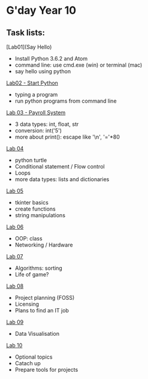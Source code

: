 # G'day Year 10

## Task lists:

[Lab01](Say Hello)

* Install Python 3.6.2 and Atom
* command line: use cmd.exe (win) or terminal (mac)
* say hello using python

[Lab02 - Start Python]()
* typing a program
* run python programs from command line 

[Lab 03 - Payroll System](Lab03/no%20pay%20no%20gain.ipynb)

 * 3 data types: int, float, str
 * conversion: int('5')
 * more about print(): escape like '\n', '='*80
  

[Lab 04]()

 * python turtle 
 * Conditional statement / Flow control
 * Loops
 * more data types: lists and dictionaries
 
 
[Lab 05]()

 * tkinter basics
 * create functions
 * string manipulations
 
[Lab 06]()

* OOP: class
* Networking / Hardware

[Lab 07]()

* Algorithms: sorting
* Life of game?

[Lab 08]()

* Project planning (FOSS)
* Licensing
* Plans to find an IT job


[Lab 09]()

* Data Visualisation

[Lab 10]()
* Optional topics
* Catach up
* Prepare tools for projects





